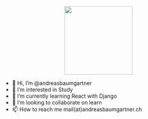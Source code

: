 <div id="header" align="center">
  <img src="https://media.giphy.com/media/2IudUHdI075HL02Pkk/giphy.gif" width="180"/>
</div>


- 👋 Hi, I’m @andreasbaumgartner
- 👀 I’m interested in Study 
- 🌱 I’m currently learning React with Django
- 💞️ I’m looking to collaborate on learn
- 📫 How to reach me mail(at)andreasbaumgartner.ch

<!---
andreasbaumgartner/andreasbaumgartner is a ✨ special ✨ repository because its `README.md` (this file) appears on your GitHub profile.
You can click the Preview link to take a look at your changes.
--->
